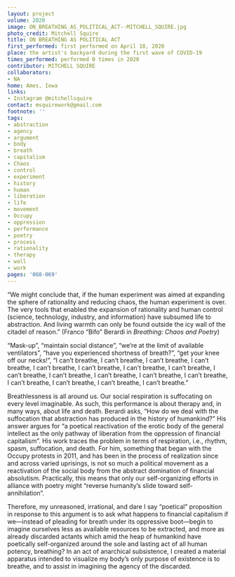 ```yaml
---
layout: project
volume: 2020
image: ON_BREATHING_AS_POLITICAL_ACT--MITCHELL_SQUIRE.jpg
photo_credit: Mitchell Squire
title: ON BREATHING AS POLITICAL ACT
first_performed: first performed on April 18, 2020
place: the artist's backyard during the first wave of COVID-19
times_performed: performed 0 times in 2020
contributor: MITCHELL SQUIRE
collaborators:
- NA
home: Ames, Iowa
links:
- Instagram @mitchellsquire
contact: msquirework@gmail.com
footnote: ''
tags:
- abstraction
- agency
- argument
- body
- breath
- capitalism
- Chaos
- control
- experiment
- history
- human
- liberation
- life
- movement
- Occupy
- oppression
- performance
- poetry
- process
- rationality
- therapy
- wall
- work
pages: '068-069'
---
```



“We might conclude that, if the human experiment was aimed at expanding the sphere of rationality and reducing chaos, the human experiment is over. The very tools that enabled the expansion of rationality and human control (science, technology, industry, and information) have subsumed life to abstraction. And living warmth can only be found outside the icy wall of the citadel of reason.” (Franco “Bifo” Berardi in *Breathing: Chaos and Poetry*)

“Mask-up”, “maintain social distance”, “we’re at the limit of available ventilators”, “have you experienced shortness of breath?”, “get your knee off our necks!”, “I can’t breathe, I can’t breathe, I can’t breathe, I can’t breathe, I can’t breathe, I can’t breathe, I can’t breathe, I can’t breathe, I can’t breathe, I can’t breathe, I can’t breathe, I can’t breathe, I can’t breathe, I can’t breathe, I can’t breathe, I can’t breathe, I can’t breathe.”

Breathlessness is all around us. Our social respiration is suffocating on every level imaginable. As such, this performance is about therapy and, in many ways, about life and death. Berardi asks, “How do we deal with the suffocation that abstraction has produced in the history of humankind?” His answer argues for “a poetical reactivation of the erotic body of the general intellect as the only pathway of liberation from the oppression of financial capitalism”. His work traces the problem in terms of respiration, i.e., rhythm, spasm, suffocation, and death. For him, something that began with the Occupy protests in 2011, and has been in the process of realization since and across varied uprisings, is not so much a political movement as a reactivation of the social body from the abstract domination of financial absolutism. Practically, this means that only our self-organizing efforts in alliance with poetry might “reverse humanity’s slide toward self-annihilation”. 

Therefore, my unreasoned, irrational, and dare I say “poetical” proposition in response to this argument is to ask what happens to financial capitalism if we—instead of pleading for breath under its oppressive boot—begin to imagine ourselves less as available resources to be extracted, and more as already discarded actants which amid the heap of humankind have poetically self-organized around the sole and lasting act of all human potency, breathing? In an act of anarchical subsistence, I created a material apparatus intended to visualize my body’s only purpose of existence is to breathe, and to assist in imagining the agency of the discarded.

